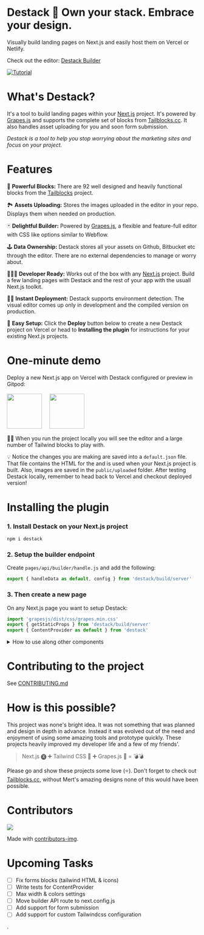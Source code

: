 # Destack 🔌 Own your stack. Embrace your design.

Visually build landing pages on Next.js and easily host them on Vercel or Netlify. 

Check out the editor: [Destack Builder](https://destack-page.vercel.app/)

<!-- <img src="https://github.com/LiveDuo/destack/raw/main/assets/logo_icons.png" width="100%"> -->

[![Tutorial](https://github.com/LiveDuo/destack/raw/main/assets/youtube_preview.jpg)](https://www.youtube.com/watch?v=zJoaxMX7AKM "Tutorial")

# What's Destack?

It's a tool to build landing pages within your [Next.js](https://nextjs.org/) project. It's powered by [Grapes.js](https://grapesjs.com/) and supports the complete set of blocks from [Tailblocks.cc](https://tailblocks.cc/). It also handles asset uploading for you and soon form submission. 

*Destack is a tool to help you stop worrying about the marketing sites and focus on your project.*

# Features

🧱 **Powerful Blocks:** There are 92 well designed and heavily functional blocks from the [Tailblocks](https://tailblocks.cc/) project.

🏞 **Assets Uploading:** Stores the images uploaded in the editor in your repo. Displays them when needed on production.

🃏 **Delightful Builder:** Powered by [Grapes.js](https://grapesjs.com/), a flexible and feature-full editor with CSS like options similar to Webflow.

🕹 **Data Ownership:** Destack stores all your assets on Github, Bitbucket etc through the editor. There are no external dependencies to manage or worry about.

👩🏻‍💻 **Developer Ready:** Works out of the box with any [Next.js](https://nextjs.org/) project. Build a few landing pages with Destack and the rest of your app with the usuall Next.js toolkit.

🏃🏽 **Instant Deployment:** Destack supports environment detection. The visual editor comes up only in development and the compiled version on production.

📸 **Easy Setup:** Click the **Deploy** button below to create a new Destack project on Vercel or head to **Installing the plugin** for instructions for your existing Next.js projects.


# One-minute demo

Deploy a new Next.js app on Vercel with Destack configured or preview in Gitpod:\
\
[<img src="https://github.com/LiveDuo/destack/raw/main/assets/vercel_big.png" width="92">](https://vercel.com/new/git/external?repository-url=https://github.com/LiveDuo/destack-starter&project-name=destack-starter&repository-name=destack-starter)
&nbsp;&nbsp;&nbsp;
[<img src="https://github.com/LiveDuo/destack/raw/main/assets/gitpod_big.png" width="92">](https://gitpod.io/#https://github.com/LiveDuo/destack-starter)

👨‍💻 When you run the project locally you will see the editor and a large number of Tailwind blocks to play with. 

💡 Notice the changes you are making are saved into a `default.json` file. That file contains the HTML for the and is used when your Next.js project is built. Also, images are saved in the `public/uploaded` folder. After testing Destack locally, remember to head back to Vercel and checkout deployed version!

# Installing the plugin

### 1. Install Destack on your Next.js project
```sh
npm i destack
```

### 2. Setup the builder endpoint

Create `pages/api/builder/handle.js` and add the following:
```js
export { handleData as default, config } from 'destack/build/server'
```

### 3. Then create a new page
On any Next.js page you want to setup Destack:
```js
import 'grapesjs/dist/css/grapes.min.css'
export { getStaticProps } from 'destack/build/server'
export { ContentProvider as default } from 'destack'
```

<details>
<summary>How to use along other components</summary>
<br>

```js
import { ContentProvider } from 'destack'
import 'grapesjs/dist/css/grapes.min.css'

export { getStaticProps } from 'destack/build/server'

export default function Page(props) { 
    return (
        <div style={{height: '100%'}}>
            <span>Hello world</span>
            <ContentProvider {...props}/>
        </div>)
}
```
</details>

# Contributing to the project
  See [CONTRIBUTING.md](CONTRIBUTING.md)
<br>

# How is this possible?

This project was none's bright idea. It was not something that was planned and design in depth in advance. Instead it was evolved out of the need and enjoyment of using some amazing tools and prototype quickly. These projects heavily improved my developer life and a few of my friends'.

> Next.js 🅧 ➕ Tailwind CSS 🍃 ➕ Grapes.js 🍇 = 💣💣

Please go and show these projects some love (⭐️). Don't forget to check out [Tailblocks.cc](https://tailblocks.cc/), without Mert's amazing designs none of this would have been possible.  

# Contributors
<a href="https://github.com/liveduo/destack/graphs/contributors">
  <img src="https://contrib.rocks/image?repo=liveduo/destack" />
</a>  


Made with [contributors-img](https://contrib.rocks).  

# Upcoming Tasks
- [ ] Fix forms blocks (tailwind HTML & icons)
- [ ] Write tests for ContentProvider
- [ ] Max width & colors settings
- [ ] Move builder API route to next.config.js
- [ ] Add support for form submission
- [ ] Add support for custom Tailwindcss configuration

.
